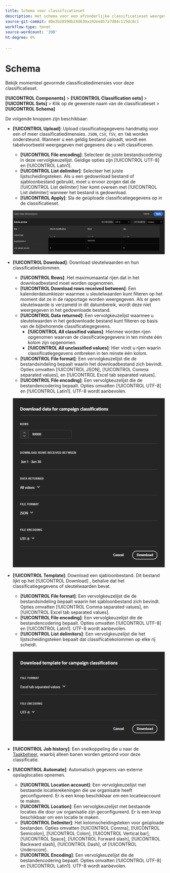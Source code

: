 ```yaml
---
title: Schema voor classificatieset
description: Het schema voor een afzonderlijke classificatieset weergeven en bewerken.
source-git-commit: d0e3b28590b24d630a192ee857a7d84c115dc8c1
workflow-type: tm+mt
source-wordcount: '398'
ht-degree: 0%

---
```


# Schema

Bekijk momenteel gevormde classificatiedimensies voor deze classificatieset.

**[!UICONTROL Components]** > **[!UICONTROL Classification sets]** > **[!UICONTROL Sets]** > Klik op de gewenste naam van de classificatieset > **[!UICONTROL Schema]**

De volgende knoppen zijn beschikbaar:

<!--* **[!UICONTROL Add]**: Adds an empty row so that you can add a classification dimension to the schema.-->
* **[!UICONTROL Upload]**: Upload classificatiegegevens handmatig voor een of meer classificatiedimensies. `JSON`, `CSV`, `TSV`, en `TAB` worden ondersteund. Wanneer u een geldig bestand uploadt, wordt een tabelvoorbeeld weergegeven met gegevens die u wilt classificeren.
   * **[!UICONTROL File encoding]**: Selecteer de juiste bestandscodering in deze vervolgkeuzelijst. Geldige opties zijn [!UICONTROL UTF-8] en [!UICONTROL Latin1].
   * **[!UICONTROL List delimiter]**: Selecteer het juiste lijstscheidingsteken. Als u een gedownload bestand of sjabloonbestand gebruikt, moet u ervoor zorgen dat de [!UICONTROL List delimiter] hier komt overeen met [!UICONTROL List delimiter] wanneer het bestand is gedownload.
   * **[!UICONTROL Apply]**: Sla de geüploade classificatiegegevens op in de classificatieset.

  ![Uploaden van classificatieset](../../assets/classification-set-upload.png)

* **[!UICONTROL Download]**: Download sleutelwaarden en hun classificatiekolommen.
   * **[!UICONTROL Rows]**: Het maximumaantal rijen dat in het downloadbestand moet worden opgenomen.
   * **[!UICONTROL Download rows received between]**: Een kalenderdatumkiezer waarmee u sleutelwaarden kunt filteren op het moment dat ze in de rapportage worden weergegeven. Als er geen sleutelwaarde is verzameld in dit datumbereik, wordt deze niet weergegeven in het gedownloade bestand.
   * **[!UICONTROL Data returned]**: Een vervolgkeuzelijst waarmee u sleutelwaarden in het gedownloade bestand kunt filteren op basis van de bijbehorende classificatiegegevens.
      * **[!UICONTROL All classified values]**: Hiermee worden rijen opgenomen waarvan de classificatiegegevens in ten minste één kolom zijn opgenomen.
      * **[!UICONTROL All unclassified values]**: Hier vindt u rijen waarin classificatiegegevens ontbreken in ten minste één kolom.
   * **[!UICONTROL File format]**: Een vervolgkeuzelijst die de bestandsindeling bepaalt waarin het downloadbestand zich bevindt. Opties omvatten [!UICONTROL JSON], [!UICONTROL Comma separated values], en [!UICONTROL Excel tab separated values].
   * **[!UICONTROL File encoding]**: Een vervolgkeuzelijst die de bestandencodering bepaalt. Opties omvatten [!UICONTROL UTF-8] en [!UICONTROL Latin1]. UTF-8 wordt aanbevolen.

  ![Downloaden van classificatieset](../../assets/classification-set-download.png)

* **[!UICONTROL Template]**: Download een sjabloonbestand. Dit bestand lijkt op het [!UICONTROL Download] , behalve dat het classificatiegegevens of sleutelwaarden bevat.
   * **[!UICONTROL File format]**: Een vervolgkeuzelijst die de bestandsindeling bepaalt waarin het sjabloonbestand zich bevindt. Opties omvatten [!UICONTROL Comma separated values], en [!UICONTROL Excel tab separated values].
   * **[!UICONTROL File encoding]**: Een vervolgkeuzelijst die de bestandencodering bepaalt. Opties omvatten [!UICONTROL UTF-8] en [!UICONTROL Latin1]. UTF-8 wordt aanbevolen.
   * **[!UICONTROL List delimiters]**: Een vervolgkeuzelijst die het lijstscheidingsteken bepaalt dat classificatiekolommen op elke rij scheidt.

  ![Classificatiesetjabloon](../../assets/classification-set-template.png)

* **[!UICONTROL Job history]**: Een snelkoppeling die u naar de [Taakbeheer](../job-manager.md), waarbij alleen banen worden getoond voor deze classificatie.
* **[!UICONTROL Automate]**: Automatisch gegevens van externe opslaglocaties opnemen.
   * **[!UICONTROL Location account]**: Een vervolgkeuzelijst met bestaande locatierekeningen die uw organisatie heeft geconfigureerd. Er is een knop beschikbaar om een locatieaccount te maken.
   * **[!UICONTROL Location]**: Een vervolgkeuzelijst met bestaande locaties die door uw organisatie zijn geconfigureerd. Er is een knop beschikbaar om een locatie te maken.
   * **[!UICONTROL Delimiter]**: Het kolomscheidingsteken voor geüploade bestanden. Opties omvatten [!UICONTROL Comma], [!UICONTROL Semicolon], [!UICONTROL Colon], [!UICONTROL Vertical bar], [!UICONTROL Space], [!UICONTROL Forward slash], [!UICONTROL Backward slash], [!UICONTROL Dash], of [!UICONTROL Underscore].
   * **[!UICONTROL Encoding]**: Een vervolgkeuzelijst die de bestandencodering bepaalt. Opties omvatten [!UICONTROL UTF-8] en [!UICONTROL Latin1]. UTF-8 wordt aanbevolen.
